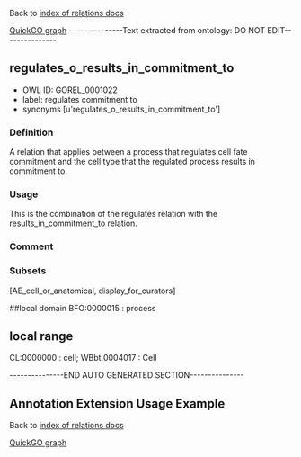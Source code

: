 Back to [index of relations docs](https://github.com/geneontology/annotation_extensions/tree/master/doc)

[QuickGO graph](www.ebi.ac.uk/QuickGO/AnnotationExtensionRelations.html)
---------------Text extracted from ontology: DO NOT EDIT---------------

## regulates_o_results_in_commitment_to
* OWL ID: GOREL_0001022
* label: regulates commitment to
* synonyms
[u'regulates_o_results_in_commitment_to']

### Definition
A relation that applies between a process that regulates cell fate commitment and the cell type that the regulated process results in commitment to.

### Usage
This is the combination of the regulates relation with the results_in_commitment_to relation.

### Comment


### Subsets
[AE_cell_or_anatomical, display_for_curators]

##local domain
BFO:0000015 : process

## local range
CL:0000000 : cell; WBbt:0004017 : Cell

---------------END AUTO GENERATED SECTION---------------























Annotation Extension Usage Example
----------------------------------

Back to [index of relations docs](https://github.com/geneontology/annotation_extensions/tree/master/doc)

[QuickGO graph](www.ebi.ac.uk/QuickGO/AnnotationExtensionRelations.html)